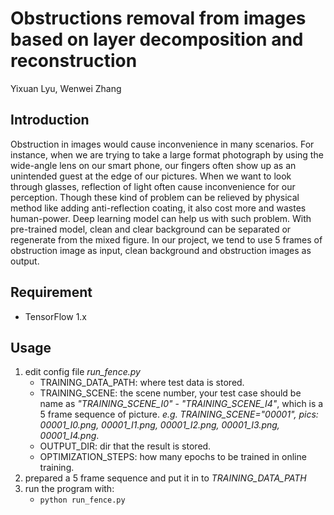 # Obstructions removal from images based on layer decomposition and reconstruction

Yixuan Lyu, Wenwei Zhang

## Introduction

Obstruction in images would cause inconvenience in many scenarios. For instance, when we are trying to take a large format photograph by using the wide-angle lens on our smart phone, our fingers often show up as an unintended guest at the edge of our pictures. When we want to look through glasses, reflection of light often cause inconvenience for our perception. Though these kind of problem can be relieved by physical method like adding anti-reflection coating, it also cost more and wastes human-power. Deep learning model can help us with such problem. With pre-trained model, clean and clear background can be separated or regenerate from the mixed figure. In our project, we tend to use 5 frames of obstruction image as input, clean background and obstruction images as output.

## Requirement

- TensorFlow 1.x

## Usage

1. edit config file *run_fence.py*
   - TRAINING_DATA_PATH: where test data is stored.
   - TRAINING_SCENE: the scene number, your test case should be name as *"TRAINING_SCENE_I0"* - *"TRAINING_SCENE_I4"*, which is a 5 frame sequence of picture. *e.g. TRAINING_SCENE="00001", pics: 00001_I0.png, 00001_I1.png, 00001_I2.png, 00001_I3.png, 00001_I4.png*.
   - OUTPUT_DIR: dir that the result is stored.
   - OPTIMIZATION_STEPS: how many epochs to be trained in online training.  
2. prepared a 5 frame sequence and put it in to *TRAINING_DATA_PATH*
3. run the program with:
   - ``` python run_fence.py ```
